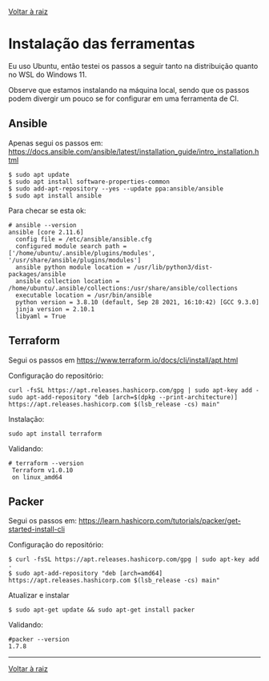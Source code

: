 [Voltar à raiz](../README.md)

# Instalação das ferramentas

Eu uso Ubuntu, então testei os passos a seguir tanto na distribuição quanto no WSL do Windows 11. 

Observe que estamos instalando na máquina local, sendo que os passos podem divergir um pouco se for configurar em uma ferramenta de CI.

## Ansible

Apenas segui os passos em: https://docs.ansible.com/ansible/latest/installation_guide/intro_installation.html

```shell
$ sudo apt update
$ sudo apt install software-properties-common
$ sudo add-apt-repository --yes --update ppa:ansible/ansible
$ sudo apt install ansible
```

Para checar se esta ok: 
```shell
# ansible --version
ansible [core 2.11.6] 
  config file = /etc/ansible/ansible.cfg
  configured module search path = ['/home/ubuntu/.ansible/plugins/modules', '/usr/share/ansible/plugins/modules']
  ansible python module location = /usr/lib/python3/dist-packages/ansible
  ansible collection location = /home/ubuntu/.ansible/collections:/usr/share/ansible/collections
  executable location = /usr/bin/ansible
  python version = 3.8.10 (default, Sep 28 2021, 16:10:42) [GCC 9.3.0]
  jinja version = 2.10.1
  libyaml = True
```

## Terraform

Segui os passos em https://www.terraform.io/docs/cli/install/apt.html

Configuração do repositório:

```shell
curl -fsSL https://apt.releases.hashicorp.com/gpg | sudo apt-key add -
sudo apt-add-repository "deb [arch=$(dpkg --print-architecture)] https://apt.releases.hashicorp.com $(lsb_release -cs) main"
```

Instalação:

```shell
sudo apt install terraform
```

Validando:

```shell
# terraform --version
 Terraform v1.0.10
 on linux_amd64
```

## Packer

Segui os passos em: https://learn.hashicorp.com/tutorials/packer/get-started-install-cli

Configuração do repositório: 

```shell
$ curl -fsSL https://apt.releases.hashicorp.com/gpg | sudo apt-key add -
$ sudo apt-add-repository "deb [arch=amd64] https://apt.releases.hashicorp.com $(lsb_release -cs) main"
```

Atualizar e instalar 

```shell
$ sudo apt-get update && sudo apt-get install packer
```

Validando:

```shell
#packer --version
1.7.8
```

---
[Voltar à raiz](../README.md)